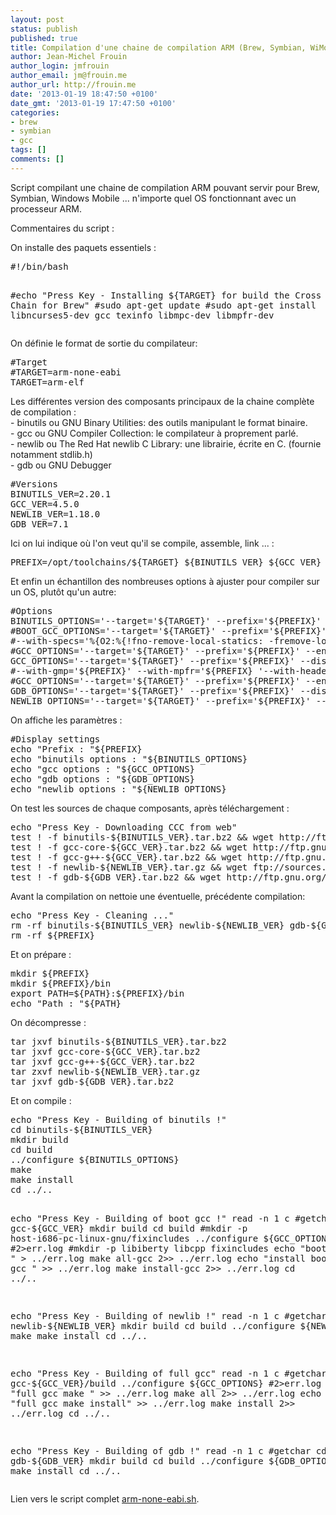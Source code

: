 ```yaml
---
layout: post
status: publish
published: true
title: Compilation d'une chaine de compilation ARM (Brew, Symbian, WiMo ...)
author: Jean-Michel Frouin
author_login: jmfrouin
author_email: jm@frouin.me
author_url: http://frouin.me
date: '2013-01-19 18:47:50 +0100'
date_gmt: '2013-01-19 17:47:50 +0100'
categories:
- brew
- symbian
- gcc
tags: []
comments: []
---
```

<p>Script compilant une chaine de compilation ARM pouvant servir pour Brew, Symbian, Windows Mobile ... n'importe quel OS fonctionnant avec un processeur ARM.</p>
<!--more-->
<p>Commentaires du script :</p>
<p>On installe des paquets essentiels :</p>
<pre class="brush:shell">#!/bin/bash

#echo "Press Key - Installing ${TARGET} for build the Cross Compil Chain for Brew"
#sudo apt-get update
#sudo apt-get install libncurses5-dev gcc texinfo libmpc-dev libmpfr-dev</pre>
<p>On définie le format de sortie du compilateur:</p>
<pre class="brush:shell">#Target
#TARGET=arm-none-eabi
TARGET=arm-elf</pre>
<p>Les différentes version des composants principaux de la chaine complète de compilation :<br />
- binutils ou GNU Binary Utilities: des outils manipulant le format binaire.<br />
- gcc ou GNU Compiler Collection: le compilateur à proprement parlé.<br />
- newlib ou The Red Hat newlib C Library: une librairie, écrite en C. (fournie notamment stdlib.h)<br />
- gdb ou GNU Debugger</p>
<pre class="brush:shell">#Versions
BINUTILS_VER=2.20.1
GCC_VER=4.5.0
NEWLIB_VER=1.18.0
GDB_VER=7.1</pre>
<p>Ici on lui indique où l'on veut qu'il se compile, assemble, link ... :</p>
<pre class="brush:shell">PREFIX=/opt/toolchains/${TARGET}_${BINUTILS_VER}_${GCC_VER}_${NEWLIB_VER}_${GDB_VER}</pre>
<p>Et enfin un échantillon des nombreuses options à ajuster pour compiler sur un OS, plutôt qu'un autre:</p>
<pre class="brush:shell">#Options
BINUTILS_OPTIONS='--target='${TARGET}' --prefix='${PREFIX}' --enable-interwork --enable-multilib --disable-nls --disable-shared --disable-threads --with-gcc --with-gnu-as --with-gnu-ld'
#BOOT_GCC_OPTIONS='--target='${TARGET}' --prefix='${PREFIX}' --enable-interwork --enable-multilib --disable-nls --disable-shared --disable-threads --disable-libstdc++ --disable-libssp --disable-libstdcxx-pch --disable-libmudflap --disable-libgomp --with-gmp='${PREFIX}' --with-mpfr='${PREFIX}' --with-mpc='${PREFIX}' --enable-languages=c --with-newlib --with-headers=../newlib-'${NEWLIB_VER}'/newlib/libc/include --with-gcc --with-gnu-as --with-dwarf2 -v'
#--with-specs='%{O2:%{!fno-remove-local-statics: -fremove-local-statics}} %{O*:%{O|O0|O1|O2|Os:;:%{!fno-remove-local-statics: -fremove-local-statics}}}'
#GCC_OPTIONS='--target='${TARGET}' --prefix='${PREFIX}' --enable-threads --disable-libmudflap --disable-libssp --disable-libstdcxx-pch --enable-extra-sgxxlite-multilibs --with-gnu-as --with-gnu-ld --enable-languages=c,c++ --disable-shared --disable-lto --with-newlib --disable-nls --with-headers=yes --disable-libgomp --enable-poison-system-directories --with-float=soft --disable-werror'
GCC_OPTIONS='--target='${TARGET}' --prefix='${PREFIX}' --disable-threads --disable-libmudflap --disable-libssp --disable-libstdcxx-pch --enable-languages=c,c++ --disable-shared --with-newlib --disable-nls --with-headers=yes --disable-libgomp --with-float=soft --disable-werror'
#--with-gmp='${PREFIX}' --with-mpfr='${PREFIX} '--with-headers=../newlib-'${NEWLIB_VER}'/newlib/libc/include --with-mpc='${PREFIX}
#GCC_OPTIONS='--target='${TARGET}' --prefix='${PREFIX}' --enable-interwork --enable-multilib --disable-nls --disable-shared --disable-threads --with-gcc --with-gnu-as --with-gnu-ld --with-dwarf2 --enable-languages=c,c++ --with-newlib --with-headers=../newlib-'${NEWLIB_VER}'/newlib/libc/include --disable-libssp --disable-libstdcxx-pch --disable-libmudflap --disable-libgomp --with-gmp='${PREFIX}' --with-mpfr='${PREFIX}' --with-mpc='${PREFIX}' -v'
GDB_OPTIONS='--target='${TARGET}' --prefix='${PREFIX}' --disable-nls'
NEWLIB_OPTIONS='--target='${TARGET}' --prefix='${PREFIX}' --enable-interwork --enable-multilib --disable-newlib-supplied-syscalls'</pre>
<p>On affiche les paramètres :</p>
<pre class="brush:shell">#Display settings
echo "Prefix : "${PREFIX}
echo "binutils options : "${BINUTILS_OPTIONS}
echo "gcc options : "${GCC_OPTIONS}
echo "gdb options : "${GDB_OPTIONS}
echo "newlib options : "${NEWLIB_OPTIONS}</pre>
<p>On test les sources de chaque composants, après téléchargement :</p>
<pre class="brush:shell">echo "Press Key - Downloading CCC from web"
test ! -f binutils-${BINUTILS_VER}.tar.bz2 &amp;&amp; wget http://ftp.gnu.org/gnu/binutils/binutils-${BINUTILS_VER}.tar.bz2
test ! -f gcc-core-${GCC_VER}.tar.bz2 &amp;&amp; wget http://ftp.gnu.org/gnu/gcc/gcc-${GCC_VER}/gcc-core-${GCC_VER}.tar.bz2
test ! -f gcc-g++-${GCC_VER}.tar.bz2 &amp;&amp; wget http://ftp.gnu.org/gnu/gcc/gcc-${GCC_VER}/gcc-g++-${GCC_VER}.tar.bz2
test ! -f newlib-${NEWLIB_VER}.tar.gz &amp;&amp; wget ftp://sources.redhat.com/pub/newlib/newlib-${NEWLIB_VER}.tar.gz
test ! -f gdb-${GDB_VER}.tar.bz2 &amp;&amp; wget http://ftp.gnu.org/gnu/gdb/gdb-${GDB_VER}.tar.bz2</pre>
<p>Avant la compilation on nettoie une éventuelle, précédente compilation:</p>
<pre class="brush:shell">echo "Press Key - Cleaning ..."
rm -rf binutils-${BINUTILS_VER} newlib-${NEWLIB_VER} gdb-${GDB_VER} ${TARGET} gcc-${GCC_VER}
rm -rf ${PREFIX}</pre>
<p>Et on prépare :</p>
<pre class="brush:shell">mkdir ${PREFIX}
mkdir ${PREFIX}/bin
export PATH=${PATH}:${PREFIX}/bin
echo "Path : "${PATH}</pre>
<p>On décompresse :</p>
<pre class="brush:shell">tar jxvf binutils-${BINUTILS_VER}.tar.bz2
tar jxvf gcc-core-${GCC_VER}.tar.bz2
tar jxvf gcc-g++-${GCC_VER}.tar.bz2
tar zxvf newlib-${NEWLIB_VER}.tar.gz
tar jxvf gdb-${GDB_VER}.tar.bz2</pre>
<p>Et on compile :</p>
<pre class="brush:shell">echo "Press Key - Building of binutils !"
cd binutils-${BINUTILS_VER}
mkdir build
cd build
../configure ${BINUTILS_OPTIONS}
make
make install
cd ../..

echo "Press Key - Building of boot gcc !"
read -n 1 c #getchar
cd gcc-${GCC_VER}
mkdir build
cd build
#mkdir -p host-i686-pc-linux-gnu/fixincludes
../configure ${GCC_OPTIONS} #2&gt;err.log
#mkdir -p libiberty libcpp fixincludes
echo "boot gcc make " &gt; ../err.log
make all-gcc 2&gt;&gt; ../err.log
echo "install boot gcc " &gt;&gt; ../err.log
make install-gcc 2&gt;&gt; ../err.log
cd ../..

echo "Press Key - Building of newlib !"
read -n 1 c #getchar
cd newlib-${NEWLIB_VER}
mkdir build
cd build
../configure ${NEWLIB_OPTIONS}
make
make install
cd ../..

echo "Press Key - Building of full gcc"
read -n 1 c #getchar
cd gcc-${GCC_VER}/build
../configure ${GCC_OPTIONS} #2&gt;err.log
echo "full gcc make " &gt;&gt; ../err.log
make all 2&gt;&gt; ../err.log
echo "full gcc make install" &gt;&gt; ../err.log
make install 2&gt;&gt; ../err.log
cd ../..

echo "Press Key - Building of gdb !"
read -n 1 c #getchar
cd gdb-${GDB_VER}
mkdir build
cd build
../configure ${GDB_OPTIONS}
make
make install
cd ../..</pre>
<p>Lien vers le script complet <a href="http://frouin.me/scripts/arm-none-eabi.sh">arm-none-eabi.sh</a>.</p>
<!-- Matomo -->
<script type="text/javascript">
  var _paq = window._paq || [];
  /* tracker methods like "setCustomDimension" should be called before "trackPageView" */
  _paq.push(['trackPageView']);
  _paq.push(['enableLinkTracking']);
  (function() {
    var u="//stats.frouin.me/";
    _paq.push(['setTrackerUrl', u+'matomo.php']);
    _paq.push(['setSiteId', '1']);
    var d=document, g=d.createElement('script'), s=d.getElementsByTagName('script')[0];
    g.type='text/javascript'; g.async=true; g.defer=true; g.src=u+'matomo.js'; s.parentNode.insertBefore(g,s);
  })();
</script>
<!-- End Matomo Code -->
